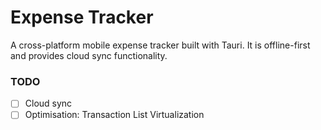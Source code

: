 # Expense Tracker

A cross-platform mobile expense tracker built with Tauri. It is offline-first and provides cloud sync functionality.

### TODO

- [ ] Cloud sync
- [ ] Optimisation: Transaction List Virtualization

